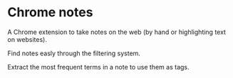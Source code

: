 # Chrome notes
A Chrome extension to take notes on the web (by hand or highlighting text on websites).

Find notes easly through the filtering system.

Extract the most frequent terms in a note to use them as tags.
